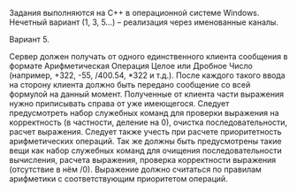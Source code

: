 Задания выполняются на С++ в операционной системе Windows. Нечетный вариант (1, 3, 5…) – реализация через именованные каналы.

Вариант 5. 

Сервер должен получать от одного единственного клиента сообщения в формате Арифметическая Операция Целое или Дробное Число (например, +322, -55, /400.54, *322 и т.д.). После каждого такого ввода на сторону клиента должно быть передано сообщение со всей формулой на данный момент. Полученные от клиента части выражения нужно приписывать справа от уже имеющегося. 
Следует предусмотреть набор служебных команд для проверки выражения на корректность (в частности, деление на 0), очистка последовательности, расчет выражения. Следует также учесть при расчете приоритетность арифметических операций. 
Так же должны быть предусмотрены такие вещи как набор служебных команд для очищения последовательности вычисления, расчета выражения, проверка корректности выражения (отсутствие в нём /0). Выражение должно считаться по правилам арифметики с соответствующим приоритетом операций.
